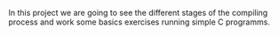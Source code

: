 In this project we are going to see the different stages of the compiling process and work some basics exercises running simple C programms. 

